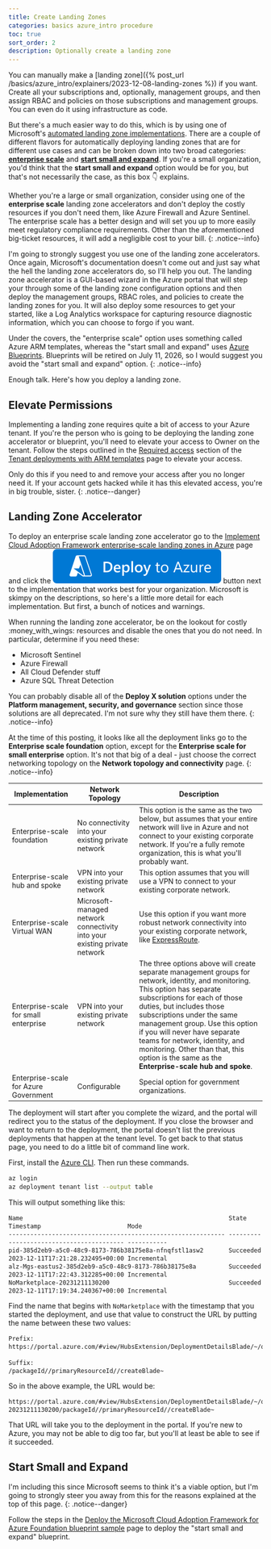 ```yaml
---
title: Create Landing Zones
categories: basics azure_intro procedure
toc: true
sort_order: 2
description: Optionally create a landing zone
---
```

You can manually make a [landing zone]({% post_url /basics/azure_intro/explainers/2023-12-08-landing-zones %}) if you want. Create all your subscriptions and, optionally, management groups, and then assign RBAC and policies on those subscriptions and management groups. You can even do it using infrastructure as code.

But there's a much easier way to do this, which is by using one of Microsoft's [automated landing zone implementations](https://learn.microsoft.com/en-us/azure/cloud-adoption-framework/ready/landing-zone/implementation-options).<!--more--> There are a couple of different flavors for automatically deploying landing zones that are for different use cases and can be broken down into two broad categories: [**enterprise scale**](https://learn.microsoft.com/en-us/azure/cloud-adoption-framework/ready/enterprise-scale/) and [**start small and expand**](https://learn.microsoft.com/en-us/azure/cloud-adoption-framework/ready/landing-zone/migrate-landing-zone). If you're a small organization, you'd think that the **start small and expand** option would be for you, but that's not necessarily the case, as this box :point_down: explains.

Whether you're a large or small organization, consider using one of the **enterprise scale** landing zone accelerators and don't deploy the costly resources if you don't need them, like Azure Firewall and Azure Sentinel. The enterprise scale has a better design and will set you up to more easily meet regulatory compliance requirements. Other than the aforementioned big-ticket resources, it will add a negligible cost to your bill.
{: .notice--info}

I'm going to strongly suggest you use one of the landing zone accelerators. Once again, Microsoft's documentation doesn't come out and just say what the hell the landing zone accelerators do, so I'll help you out. The landing zone accelerator is a GUI-based wizard in the Azure portal that will step your through some of the landing zone configuration options and then deploy the management groups, RBAC roles, and policies to create the landing zones for you. It will also deploy some resources to get your started, like a Log Analytics workspace for capturing resource diagnostic information, which you can choose to forgo if you want.

Under the covers, the "enterprise scale" option uses something called Azure ARM templates, whereas the "start small and expand" uses [Azure Blueprints](https://learn.microsoft.com/en-us/azure/governance/blueprints/overview). Blueprints will be retired on July 11, 2026, so I would suggest you avoid the "start small and expand" option.
{: .notice--info}

Enough talk. Here's how you deploy a landing zone.

## Elevate Permissions

Implementing a landing zone requires quite a bit of access to your Azure tenant. If you're the person who is going to be deploying the landing zone accelerator or blueprint, you'll need to elevate your access to Owner on the tenant. Follow the steps outlined in the [Required access](https://learn.microsoft.com/en-us/azure/azure-resource-manager/templates/deploy-to-tenant?tabs=azure-cli#required-access) section of the [Tenant deployments with ARM templates](https://learn.microsoft.com/en-us/azure/azure-resource-manager/templates/deploy-to-tenant?tabs=azure-cli) page to elevate your access.

Only do this if you need to and remove your access after you no longer need it. If your account gets hacked while it has this elevated access, you're in big trouble, sister.
{: .notice--danger}

## Landing Zone Accelerator

To deploy an enterprise scale landing zone accelerator go to the [Implement Cloud Adoption Framework enterprise-scale landing zones in Azure](https://learn.microsoft.com/en-us/azure/cloud-adoption-framework/ready/enterprise-scale/implementation#reference-implementation) page and click the ![Deploy to Azure](https://raw.githubusercontent.com/Azure/azure-quickstart-templates/master/1-CONTRIBUTION-GUIDE/images/deploytoazure.svg?sanitize=true) button next to the implementation that works best for your organization. Microsoft is skimpy on the descriptions, so here's a little more detail for each implementation. But first, a bunch of notices and warnings.

<div class="notice--danger">When running the landing zone accelerator, be on the lookout for costly :money_with_wings: resources and disable the ones that you do not need. In particular, determine if you need these:
    <ul>
        <li>Microsoft Sentinel</li>
        <li>Azure Firewall</li>
        <li>All Cloud Defender stuff</li>
        <li>Azure SQL Threat Detection</li>
    </ul>
</div>

You can probably disable all of the **Deploy X solution** options under the **Platform management, security, and governance** section since those solutions are all deprecated. I'm not sure why they still have them there.
{: .notice--info}

At the time of this posting, it looks like all the deployment links go to the **Enterprise scale foundation** option, except for the **Enterprise scale for small enterprise** option. It's not that big of a deal - just choose the correct networking topology on the **Network topology and connectivity** page.
{: .notice--info}

|Implementation|Network Topology|Description|
|--------------|----------------|-----------|
|Enterprise-scale foundation|No connectivity into your existing private network|This option is the same as the two below, but assumes that your entire network will live in Azure and not connect to your existing corporate network. If you're a fully remote organization, this is what you'll probably want.|
|Enterprise-scale hub and spoke|VPN into your existing private network|This option assumes that you will use a VPN to connect to your existing corporate network.|
|Enterprise-scale Virtual WAN|Microsoft-managed network connectivity into your existing private network|Use this option if you want more robust network connectivity into your existing corporate network, like [ExpressRoute](https://learn.microsoft.com/en-us/azure/expressroute/expressroute-introduction).|
|Enterprise-scale for small enterprise|VPN into your existing private network|The three options above will create separate management groups for network, identity, and monitoring. This option has separate subscriptions for each of those duties, but includes those subscriptions under the same management group. Use this option if you will never have separate teams for network, identity, and monitoring. Other than that, this option is the same as the **Enterprise-scale hub and spoke**.|
|Enterprise-scale for Azure Government|Configurable|Special option for government organizations.|

The deployment will start after you complete the wizard, and the portal will redirect you to the status of the deployment. If you close the browser and want to return to the deployment, the portal doesn't list the previous deployments that happen at the tenant level. To get back to that status page, you need to do a little bit of command line work.

First, install the [Azure CLI](https://learn.microsoft.com/en-us/cli/azure/install-azure-cli). Then run these commands.

``` bash
az login
az deployment tenant list --output table
```

This will output something like this:

```
Name                                                         State     Timestamp                        Mode
------------------------------------------------------------ --------- -------------------------------- -----------
pid-385d2eb9-a5c0-48c9-8173-786b38175e8a-nfnqfstl1asw2       Succeeded 2023-12-11T17:21:28.232495+00:00 Incremental
alz-Mgs-eastus2-385d2eb9-a5c0-48c9-8173-786b38175e8a         Succeeded 2023-12-11T17:22:43.312285+00:00 Incremental
NoMarketplace-20231211130200                                 Succeeded 2023-12-11T17:19:34.240367+00:00 Incremental
```

Find the name that begins with `NoMarketplace` with the timestamp that you started the deployment, and use that value to construct the URL by putting the name between these two values:

```
Prefix:
https://portal.azure.com/#view/HubsExtension/DeploymentDetailsBlade/~/overview/id/%2Fproviders%2FMicrosoft.Resources%2Fdeployments%2F

Suffix:
/packageId//primaryResourceId//createBlade~
```

So in the above example, the URL would be:

```
https://portal.azure.com/#view/HubsExtension/DeploymentDetailsBlade/~/overview/id/%2Fproviders%2FMicrosoft.Resources%2Fdeployments%2FNoMarketplace-20231211130200/packageId//primaryResourceId//createBlade~
```

That URL will take you to the deployment in the portal. If you're new to Azure, you may not be able to dig too far, but you'll at least be able to see if it succeeded.

## Start Small and Expand

I'm including this since Microsoft seems to think it's a viable option, but I'm going to strongly steer you away from this for the reasons explained at the top of this page.
{: .notice--danger}

Follow the steps in the [Deploy the Microsoft Cloud Adoption Framework for Azure Foundation blueprint sample](https://learn.microsoft.com/en-us/azure/governance/blueprints/samples/caf-foundation/deploy) page to deploy the "start small and expand" blueprint.
